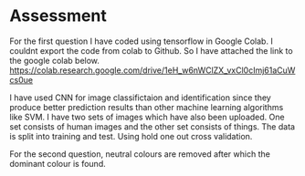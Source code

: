 # Assessment
For the first question I have coded using tensorflow in Google Colab. I couldnt export the code from colab to Github. So I have attached the link to the google colab below.
https://colab.research.google.com/drive/1eH_w6nWClZX_vxCl0cImj61aCuWcs0ue

I have used CNN for image classifictaion and identification since they produce better prediction results than other machine learning algorithms like SVM.
I have two sets of images which have also been uploaded. One set consists of human images and the other set consists of things. The data is split into training and test. Using hold one out cross validation. 

For the second question, neutral colours are removed after which the dominant colour is found.
